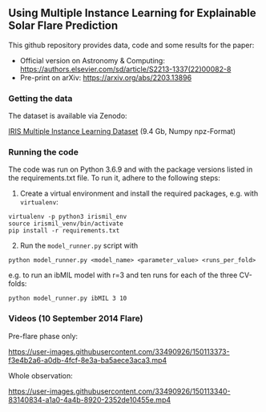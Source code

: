 ## Using Multiple Instance Learning for Explainable Solar Flare Prediction

This github repository provides data, code and some results for the paper:

* Official version on Astronomy & Computing: https://authors.elsevier.com/sd/article/S2213-1337(22)00082-8
* Pre-print on arXiv: https://arxiv.org/abs/2203.13896

### Getting the data

The dataset is available via Zenodo: 

[IRIS Multiple Instance Learning Dataset](https://zenodo.org/record/6370336) (9.4 Gb, Numpy npz-Format)

### Running the code

The code was run on Python 3.6.9 and with the package versions listed in the requirements.txt file.
To run it, adhere to the following steps:

1. Create a virtual environment and install the required packages, e.g. with `virtualenv`:

```
virtualenv -p python3 irismil_env
source irismil_venv/bin/activate
pip install -r requirements.txt
```

2. Run the `model_runner.py` script with 

```
python model_runner.py <model_name> <parameter_value> <runs_per_fold>
```

e.g. to run an ibMIL model with r=3 and ten runs for each of the three CV-folds:

```
python model_runner.py ibMIL 3 10
```

### Videos (10 September 2014 Flare)

Pre-flare phase only:

https://user-images.githubusercontent.com/33490926/150113373-f3e4b2a6-a0db-4fcf-8e3a-ba5aece3aca3.mp4

Whole observation:

https://user-images.githubusercontent.com/33490926/150113340-83140834-a1a0-4a4b-8920-2352de10455e.mp4

